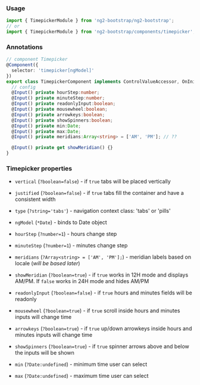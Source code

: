 ### Usage
```typescript
import { TimepickerModule } from 'ng2-bootstrap/ng2-bootstrap';
// or
import { TimepickerModule } from 'ng2-bootstrap/components/timepicker';
```

### Annotations
```typescript
// component Timepicker
@Component({
  selector: 'timepicker[ngModel]'
})
export class TimepickerComponent implements ControlValueAccessor, OnInit {
  // config
  @Input() private hourStep:number;
  @Input() private minuteStep:number;
  @Input() private readonlyInput:boolean;
  @Input() private mousewheel:boolean;
  @Input() private arrowkeys:boolean;
  @Input() private showSpinners:boolean;
  @Input() private min:Date;
  @Input() private max:Date;
  @Input() private meridians:Array<string> = ['AM', 'PM']; // ??

  @Input() private get showMeridian() {}
}
```

### Timepicker properties
  - `vertical` (`?boolean=false`) - if `true` tabs will be placed vertically
  - `justified` (`?boolean=false`) - if `true` tabs fill the container and have a consistent width
  - `type` (`?string='tabs'`) - navigation context class: 'tabs' or 'pills'

  - `ngModel` (`*Date`) - binds to Date object
  - `hourStep` (`?number=1`) - hours change step
  - `minuteStep` (`?number=1`) - minutes change step
  - `meridians` (`?Array<string> = ['AM', 'PM'];`) - meridian labels based on locale (*will be based later*)
  - `showMeridian` (`?boolean=true`) - if `true` works in 12H mode and displays AM/PM. If `false` works in 24H mode and hides AM/PM
  - `readonlyInput` (`?boolean=false`) - if `true` hours and minutes fields will be readonly
  - `mousewheel` (`?boolean=true`) - if `true` scroll inside hours and minutes inputs will change time
  - `arrowkeys` (`?boolean=true`) - if `true` up/down arrowkeys inside hours and minutes inputs will change time
  - `showSpinners` (`?boolean=true`) - if `true` spinner arrows above and below the inputs will be shown
  - `min` (`?Date:undefined`) - minimum time user can select
  - `max` (`?Date:undefined`) - maximum time user can select
